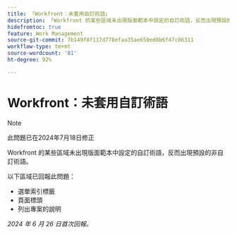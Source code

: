 ```yaml
---
title: 「Workfront：未套用自訂術語」
description: 「Workfront 的某些區域未出現版面範本中設定的自訂術語，反而出現預設的非自訂術語。」
hidefromtoc: true
feature: Work Management
source-git-commit: 7b149f8f117d778efaa35ae650ed8b6f47c06311
workflow-type: tm+mt
source-wordcount: '81'
ht-degree: 92%

---
```



# Workfront：未套用自訂術語

>[!NOTE]
>
>此問題已在2024年7月18日修正

Workfront 的某些區域未出現版面範本中設定的自訂術語，反而出現預設的非自訂術語。

以下區域已回報此問題：

* 選單索引標籤
* 頁面標頭
* 列出專案的說明

_2024 年 6 月 26 日首次回報。_
